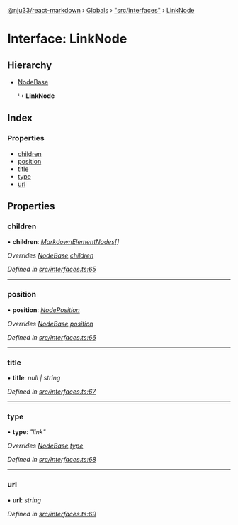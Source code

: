 [@nju33/react-markdown](../README.md) › [Globals](../globals.md) › ["src/interfaces"](../modules/_src_interfaces_.md) › [LinkNode](_src_interfaces_.linknode.md)

# Interface: LinkNode

## Hierarchy

* [NodeBase](_src_interfaces_.nodebase.md)

  ↳ **LinkNode**

## Index

### Properties

* [children](_src_interfaces_.linknode.md#children)
* [position](_src_interfaces_.linknode.md#position)
* [title](_src_interfaces_.linknode.md#title)
* [type](_src_interfaces_.linknode.md#type)
* [url](_src_interfaces_.linknode.md#url)

## Properties

###  children

• **children**: *[MarkdownElementNodes](../modules/_src_interfaces_.md#markdownelementnodes)[]*

*Overrides [NodeBase](_src_interfaces_.nodebase.md).[children](_src_interfaces_.nodebase.md#optional-children)*

*Defined in [src/interfaces.ts:65](https://github.com/nju33/react-markdown/blob/b4ce032/src/interfaces.ts#L65)*

___

###  position

• **position**: *[NodePosition](_src_interfaces_.nodeposition.md)*

*Overrides [NodeBase](_src_interfaces_.nodebase.md).[position](_src_interfaces_.nodebase.md#position)*

*Defined in [src/interfaces.ts:66](https://github.com/nju33/react-markdown/blob/b4ce032/src/interfaces.ts#L66)*

___

###  title

• **title**: *null | string*

*Defined in [src/interfaces.ts:67](https://github.com/nju33/react-markdown/blob/b4ce032/src/interfaces.ts#L67)*

___

###  type

• **type**: *"link"*

*Overrides [NodeBase](_src_interfaces_.nodebase.md).[type](_src_interfaces_.nodebase.md#type)*

*Defined in [src/interfaces.ts:68](https://github.com/nju33/react-markdown/blob/b4ce032/src/interfaces.ts#L68)*

___

###  url

• **url**: *string*

*Defined in [src/interfaces.ts:69](https://github.com/nju33/react-markdown/blob/b4ce032/src/interfaces.ts#L69)*
